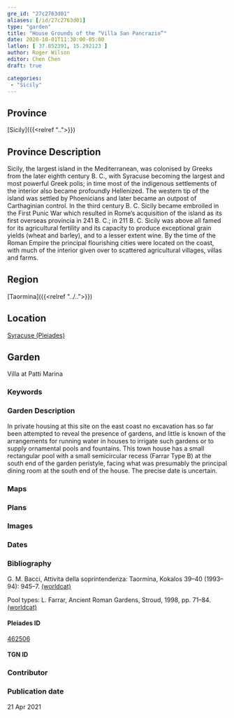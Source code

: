 ```yaml
---
gre_id: "27c2763d01"
aliases: [/id/27c2763d01]
type: "garden"
title: "House Grounds of the “Villa San Pancrazio”"
date: 2020-10-01T11:30:00-05:00
latlon: [ 37.852391, 15.292123 ]
author: Roger Wilson
editor: Chen Chen
draft: true

categories:
 - "Sicily"
---
```


## Province

[Sicily]({{<relref "..">}})

## Province Description
Sicily, the largest island in the Mediterranean, was colonised by Greeks from the later eighth century B. C., with Syracuse becoming the largest and most powerful Greek polis; in time most of the indigenous settlements of the interior also became profoundly Hellenized. The western tip of the island was settled by Phoenicians and later became an outpost of Carthaginian control. In the third century B. C. Sicily became embroiled in the First Punic War which resulted in Rome’s acquisition of the island as its first overseas provincia in 241 B. C.; in 211 B. C. Sicily was above all famed for its agricultural fertility and its capacity to produce exceptional grain yields (wheat and barley), and to a lesser extent wine. By the time of the Roman Empire the principal flourishing cities were located on the coast, with much of the interior given over to scattered agricultural villages, villas and farms.

## Region

[Taormina]({{<relref "../..">}})

<!--### Sublocation Description-->

<!-- DESCRIPTION -->


## Location

[Syracuse (Pleiades)](https://pleiades.stoa.org/places/462506)

<!--### Location Description-->

<!-- LEAVE THIS BLANK FOR NOW -->

<!--## Sublocation-->

<!--
[AREA WITHIN LOCATION, LIKE “PALATINE HILL”](GEOREFERENCE LINK)
A sublocation is any area larger than an individual garden, but located within a location. I would always try to include a link to a controlled vocabulary here if possible. This ID may well be different from the Garden ID, e.g., Pompeii versus a Garden in one of the houses which has its own Pleiades ID.
-->

<!--### Sublocation Description-->

<!-- DESCRIPTION -->

## Garden

Villa at Patti Marina

### Keywords

<!-- [urban villas](#) -->


### Garden Description

In private housing at this site on the east coast no excavation has so far been attempted to reveal the presence of gardens, and little is known of the arrangements for running water in houses to irrigate such gardens or to supply ornamental pools and fountains.  This town house has a small rectangular pool with a small semicircular recess (Farrar Type B) at the south end of the garden peristyle, facing what was presumably the principal dining room at the south end of the house. The precise date is uncertain.

### Maps

<!--
{{< image src="FILENAME" alt="ALT_TEXT" title="CAPTION" >}}
-->

### Plans

<!--{{< image src="cologne_atrium_plan1_EUR_GI_ColClaAA_Ah_carroll.jpg" alt="Plan of the Atrium House at Colonia Claudia Ara Agrippinensium (Cologne); rights statement" title="Plan 1: Plan of the so-called 'atrium house' with an apsidal pool (P) in its garden courtyard (G). Adapted from Precht 1971, fig. 2. (Rights statement)" >}}-->

### Images

<!--
{{< image src="FILENAME" alt="ALT_TEXT" title="CAPTION" >}}
-->

### Dates


### Bibliography
G. M. Bacci, Attivita della soprintendenza: Taormina, Kokalos 39–40 (1993–94): 945–7. [(worldcat)](http://www.worldcat.org/oclc/186378054)

Pool types: L. Farrar, Ancient Roman Gardens, Stroud, 1998, pp. 71–84.[(worldcat)](http://www.worldcat.org/oclc/1169942407)

<!--#### Periodo ID-->

<!-- [PERIODO_ID](https://pleiades.stoa.org/places/PLEIADES_ID) -->

#### Pleiades ID

[462506](https://pleiades.stoa.org/places/462506)

#### TGN ID


### Contributor


### Publication date

21 Apr 2021


<!--### Related articles-->

<!-- Links to other related articles. Leave blank for now -->